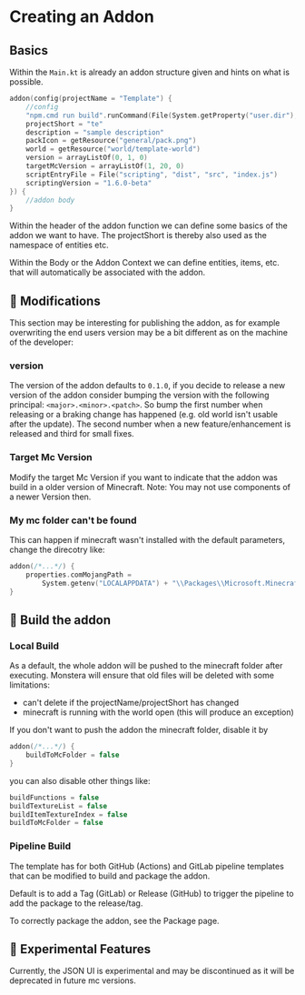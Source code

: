# Creating an Addon

## Basics

Within the `Main.kt` is already an addon structure given and hints on what is possible.

````kotlin
addon(config(projectName = "Template") {
    //config
    "npm.cmd run build".runCommand(File(System.getProperty("user.dir"), "scripting"))
    projectShort = "te"
    description = "sample description"
    packIcon = getResource("general/pack.png")
    world = getResource("world/template-world")
    version = arrayListOf(0, 1, 0)
    targetMcVersion = arrayListOf(1, 20, 0)
    scriptEntryFile = File("scripting", "dist", "src", "index.js")
    scriptingVersion = "1.6.0-beta"
}) {
    //addon body
}
````

Within the header of the addon function we can define some basics of the addon we want to have. The projectShort is
thereby also used as the namespace of entities etc.

Within the Body or the Addon Context we can define entities, items, etc. that will automatically be associated with the
addon.

## &#128195; Modifications

This section may be interesting for publishing the addon, as for example overwriting the end users version may be
a bit different as on the machine of the developer:

### version

The version of the addon defaults to `0.1.0`, if you decide to release a new version of the addon consider
bumping the version with the following principal: `<major>.<minor>.<patch>`. So bump the first number when releasing
or a braking change has happened (e.g. old world isn't usable after the update). The second number when a new 
feature/enhancement is released and third for small fixes.

### Target Mc Version

Modify the target Mc Version if you want to indicate that the addon was build in a older version of Minecraft.
Note: You may not use components of a newer Version then.

### My mc folder can't be found

This can happen if minecraft wasn't installed with the default parameters, change the direcotry like:

```kotlin
addon(/*...*/) {
    properties.comMojangPath =
        System.getenv("LOCALAPPDATA") + "\\Packages\\Microsoft.MinecraftUWP_8wekyb3d8bbwe\\LocalState\\games\\com.mojang"
}
```

## &#128296; Build the addon

### Local Build

As a default, the whole addon will be pushed to the minecraft folder after executing. Monstera will ensure that old
files
will be deleted with some limitations:

- can't delete if the projectName/projectShort has changed
- minecraft is running with the world open (this will produce an exception)

If you don't want to push the addon the minecraft folder, disable it by

````kotlin
addon(/*...*/) {
    buildToMcFolder = false
}
````

you can also disable other things like:

````kotlin
buildFunctions = false
buildTextureList = false
buildItemTextureIndex = false
buildToMcFolder = false
````

### Pipeline Build

The template has for both GitHub (Actions) and GitLab pipeline templates that can be modified to build and package the
addon.

Default is to add a Tag (GitLab) or Release (GitHub) to trigger the pipeline to add the package to the release/tag.

To correctly package the addon, see the Package page.

## &#129514; Experimental Features

Currently, the JSON UI is experimental and may be discontinued as it will be deprecated in future mc versions.